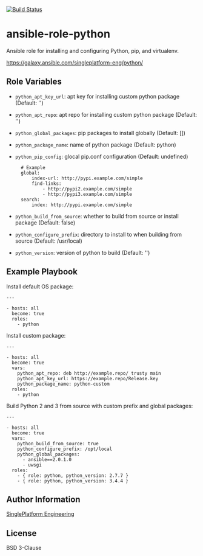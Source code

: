 [![Build Status](https://travis-ci.org/singleplatform-eng/ansible-role-python.svg?branch=master)](https://travis-ci.org/singleplatform-eng/ansible-role-python)

ansible-role-python
=========

Ansible role for installing and configuring Python, pip, and virtualenv.

https://galaxy.ansible.com/singleplatform-eng/python/

Role Variables
--------------

- `python_apt_key_url`: apt key for installing custom python package (Default: '')
- `python_apt_repo`: apt repo for installing custom python package (Default: '')
- `python_global_packages`: pip packages to install globally (Default: [])
- `python_package_name`: name of python package (Default: python)

- `python_pip_config`: glocal pip.conf configuration (Default: undefined)

        # Example
        global:
            index-url: http://pypi.example.com/simple
            find-links:
                - http://pypi2.example.com/simple
                - http://pypi3.example.com/simple
        search:
            index: http://pypi.example.com/simple

- `python_build_from_source`: whether to build from source or install package (Default: false)
- `python_configure_prefix`: directory to install to when building from source (Default: /usr/local)
- `python_version`: version of python to build (Default: '')

Example Playbook
----------------

Install default OS package:

    ---

    - hosts: all
      become: true
      roles:
        - python

Install custom package:

    ---

    - hosts: all
      become: true
      vars:
        python_apt_repo: deb http://example.repo/ trusty main
        python_apt_key_url: https://example.repo/Release.key
        python_package_name: python-custom
      roles:
        - python

Build Python 2 and 3 from source with custom prefix and global packages:

    ---

    - hosts: all
      become: true
      vars:
        python_build_from_source: true
        python_configure_prefix: /opt/local
        python_global_packages:
          - ansible==2.0.1.0
          - uwsgi
      roles:
        - { role: python, python_version: 2.7.7 }
        - { role: python, python_version: 3.4.4 }

Author Information
------------------

[SinglePlatform Engineering](http://engineering.singleplatform.com/)

License
-------

BSD 3-Clause
